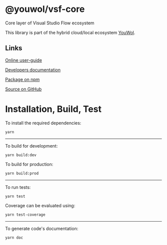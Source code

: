 # @youwol/vsf-core

Core layer of Visual Studio Flow ecosystem

This library is part of the hybrid cloud/local ecosystem
[YouWol](https://platform.youwol.com/applications/@youwol/platform/latest).

## Links

[Online user-guide](https://l.youwol.com/doc/@youwol/vsf-core)

[Developers documentation](https://platform.youwol.com/applications/@youwol/cdn-explorer/latest?package=@youwol/vsf-core&tab=doc)

[Package on npm](https://www.npmjs.com/package/@youwol/vsf-core)

[Source on GitHub](https://github.com/youwol/vsf-core)

# Installation, Build, Test

To install the required dependencies:

```shell
yarn
```

---

To build for development:

```shell
yarn build:dev
```

To build for production:

```shell
yarn build:prod
```

---

To run tests:

```shell
yarn test
```

Coverage can be evaluated using:

```shell
yarn test-coverage
```

---

To generate code's documentation:

```shell
yarn doc
```
